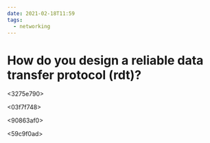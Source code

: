 ```yaml
---
date: 2021-02-18T11:59
tags: 
  - networking
---
```


# How do you design a reliable data transfer protocol (rdt)?

<cc4cf2a2>

<3275e790>

<03f7f748>

<90863af0>

<59c9f0ad>
